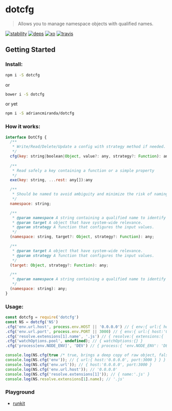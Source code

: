 # dotcfg
> Allows you to manage namespace objects with qualified names.

[![stability]][stability-url] [![deps]][deps-url] [![xo]][xo-url] [![travis]][travis-url]

## Getting Started

### Install:

```bash
npm i -S dotcfg
```

or

```bash
bower i -S dotcfg
```

or yet

```bash
npm i -S adriancmiranda/dotcfg
```

### How it works:

```javascript
interface DotCfg {
  /**
   * Write/Read/Delete/Update a config with strategy method if needed.
   */
  cfg(key: string|boolean|Object, value?: any, strategy?: Function): any;
  
  /**
   * Read safely a key containing a function or a simple property
   */
  exe(key: string, ...rest: any[]):any

  /**
   * Should be named to avoid ambiguity and minimize the risk of naming collisions.
   */
  namespace: string;

  /**
   * @param namespace A string containing a qualified name to identify objects from.
   * @param target A object that have system-wide relevance.
   * @param strategy A function that configures the input values.
   */
  (namespace: string, target?: Object, strategy?: Function): any;

  /**
   * @param target A object that have system-wide relevance.
   * @param strategy A function that configures the input values.
   */
  (target: Object, strategy?: Function): any;

  /**
   * @param namespace A string containing a qualified name to identify objects from.
   */
  (namespace: string): any;
}
```

### Usage:

```javascript
const dotcfg = require('dotcfg')
const NS = dotcfg('NS')
.cfg('env.url.host', process.env.HOST || '0.0.0.0') // { env:{ url:{ host:'0.0.0.0' } } }
.cfg('env.url.port', process.env.PORT || 3000) // { env:{ url:{ host:'0.0.0.0', port:3000 } } }
.cfg('resolve.extensions[1].name', '.js') // { resolve:{ extensions:{ '1': { name: '.js' } } } }
.cfg('watchOptions.pool', undefined); // { watchOptions:{} }
.cfg('process[env.NODE_ENV]', 'DEV') // { process:{ 'env.NODE_ENV': 'DEV' } }

console.log(NS.cfg(true /* true, brings a deep copy of raw object, false, brings a raw object */));
console.log(NS.cfg('env')); // { url:{ host:'0.0.0.0', port:3000 } } }
console.log(NS.cfg('env.url')); // { host:'0.0.0.0', port:3000 }
console.log(NS.cfg('env.url.host')); // '0.0.0.0'
console.log(NS.cfg('resolve.extensions[1]')); // { name:'.js' }
console.log(NS.resolve.extensions[1].name); // '.js'
```

### Playground

* [runkit](https://runkit.com/npm/dotcfg)


[xo]: https://img.shields.io/badge/code_style-XO-5ed9c7.svg
[xo-url]: https://github.com/sindresorhus/xo
[travis]: https://travis-ci.org/adriancmiranda/dotcfg.svg?branch=master
[travis-url]: https://travis-ci.org/adriancmiranda/dotcfg
[stability]: http://badges.github.io/stability-badges/dist/experimental.svg
[stability-url]: http://learnhtmlwithsong.com/blog/wp-content/uploads/2014/12/errors-everywhere-meme.png
[deps]: https://david-dm.org/adriancmiranda/dotcfg.svg
[deps-url]: https://david-dm.org/adriancmiranda/dotcfg
